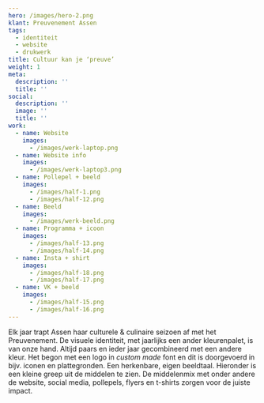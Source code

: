 ```yaml
---
hero: /images/hero-2.png
klant: Preuvenement Assen
tags:
  - identiteit
  - website
  - drukwerk
title: Cultuur kan je ‘preuve’
weight: 1
meta:
  description: ''
  title: ''
social:
  description: ''
  image: ''
  title: ''
work:
  - name: Website
    images:
      - /images/werk-laptop.png
  - name: Website info
    images:
      - /images/werk-laptop3.png
  - name: Pollepel + beeld
    images:
      - /images/half-1.png
      - /images/half-12.png
  - name: Beeld
    images:
      - /images/werk-beeld.png
  - name: Programma + icoon
    images:
      - /images/half-13.png
      - /images/half-14.png
  - name: Insta + shirt
    images:
      - /images/half-18.png
      - /images/half-17.png
  - name: VK + beeld
    images:
      - /images/half-15.png
      - /images/half-16.png
---
```

Elk jaar trapt Assen haar culturele & culinaire seizoen af met het Preuvenement.  De visuele identiteit, met jaarlijks een ander kleurenpalet, is van onze hand. Altijd paars en ieder jaar gecombineerd met een andere kleur. Het begon met een logo in _custom made_ font en dit is doorgevoerd in bijv. iconen en plattegronden. Een herkenbare, eigen beeldtaal. Hieronder is een kleine greep uit de middelen te zien. De middelenmix met onder andere de website, social media, pollepels, flyers en t-shirts zorgen voor de juiste impact.